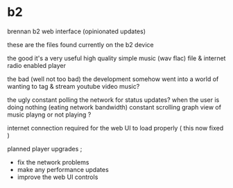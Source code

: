# b2
brennan b2 web interface (opinionated updates)

these are the files found currently on the b2 device

the good
it's a very useful high quality simple music (wav flac) file & internet radio enabled player

the bad (well not too bad)
the development somehow went into a world of wanting to tag & stream youtube video music?

the ugly
constant polling the network for status updates? when the user is doing nothing (eating network bandwidth)
constant scrolling graph view of music playng or not playing ?

internet connection required for the web UI to load properly ( this now fixed )

planned player upgrades ;

- fix the network problems
- make any performance updates
- improve the web UI controls
